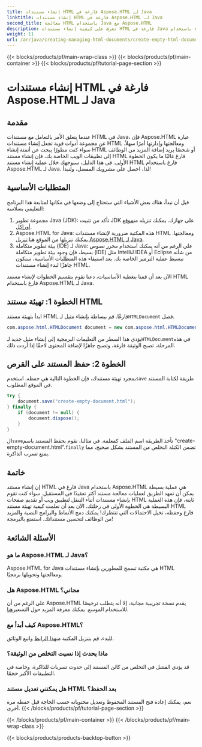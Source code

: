```yaml
---
title: إنشاء مستندات HTML فارغة في Aspose.HTML لـ Java
linktitle: إنشاء مستندات HTML فارغة في Aspose.HTML لـ Java
second_title: معالجة HTML باستخدام Java مع Aspose.HTML
description: تعرف على كيفية إنشاء مستندات HTML فارغة في Java باستخدام Aspose.HTML من خلال البرنامج التعليمي المفصل خطوة بخطوة، وهو مثالي للمطورين من جميع المستويات.
weight: 11
url: /ar/java/creating-managing-html-documents/create-empty-html-documents/
---
```


{{< blocks/products/pf/main-wrap-class >}}
{{< blocks/products/pf/main-container >}}
{{< blocks/products/pf/tutorial-page-section >}}

# إنشاء مستندات HTML فارغة في Aspose.HTML لـ Java

## مقدمة
عندما يتعلق الأمر بالتعامل مع مستندات HTML في Java، فإن Aspose.HTML عبارة عن مجموعة أدوات قوية تجعل إنشاء مستندات HTML ومعالجتها وإدارتها أمرًا سهلاً. سواء كنت مطورًا يبحث عن أتمتة إنشاء HTML أو شخصًا يريد إضافة المزيد من الوظائف إلى تطبيقات الويب الخاصة بك، فإن إنشاء مستند HTML فارغ غالبًا ما يكون الخطوة الأولى. في هذا الدليل، سنوجهك خلال عملية إنشاء مستند HTML فارغ باستخدام Aspose.HTML لـ Java. لذا، احصل على مشروبك المفضل، ولنبدأ!
## المتطلبات الأساسية
قبل أن نبدأ، هناك بعض الأشياء التي ستحتاج إلى وضعها في مكانها لمتابعة هذا البرنامج التعليمي بسلاسة:
1.  مجموعة تطوير Java (JDK): تأكد من تثبيت JDK على جهازك. يمكنك تنزيله من[موقع أوراكل](https://www.oracle.com/java/technologies/javase-jdk11-downloads.html).
2. Aspose.HTML for Java: هذه المكتبة ضرورية لإنشاء مستندات HTML ومعالجتها. يمكنك تنزيلها من الموقع هنا:[تنزيل Aspose.HTML لـ Java](https://releases.aspose.com/html/java/).
3. بيئة تطوير متكاملة (IDE) لـ Java: على الرغم من أنه يمكنك استخدام محرر نصوص بسيط، فإن وجود بيئة تطوير متكاملة (IDE) مثل IntelliJ IDEA أو Eclipse من شأنه تبسيط عملية الترميز الخاصة بك.
بعد استيفاء هذه المتطلبات الأساسية، ستكون جاهزًا لبدء إنشاء مستندات HTML.

الآن بعد أن قمنا بتغطية الأساسيات، دعنا نقوم بتقسيم الخطوات لإنشاء مستند HTML فارغ باستخدام Aspose.HTML لـ Java.
## الخطوة 1: تهيئة مستند HTML
ابدأ بتهيئة مستند HTML فارغًا.
 قم ببساطة بإنشاء مثيل لـ`HTMLDocument` فصل.
```java
com.aspose.html.HTMLDocument document = new com.aspose.html.HTMLDocument();
```
 يؤدي هذا السطر من التعليمات البرمجية إلى إنشاء مثيل جديد لـ`HTMLDocument`في هذه المرحلة، تصبح الوثيقة فارغة، وتصبح جاهزًا لإضافة المحتوى لاحقًا إذا أردت ذلك.
## الخطوة 2: حفظ المستند على القرص
بمجرد تهيئة مستندك، فإن الخطوة التالية هي حفظه.
 استخدم`save` طريقة لكتابة المستند في الموقع المطلوب.
```java
try {
    document.save("create-empty-document.html");
} finally {
    if (document != null) {
        document.dispose();
    }
}
```
 ال`save`تأخذ الطريقة اسم الملف كمعلمة. في مثالنا، نقوم بحفظ المستند باسم "create-empty-document.html".`finally` تضمن الكتلة التخلص من المستند بشكل صحيح، مما يمنع تسرب الذاكرة.
## خاتمة
إن إنشاء مستند HTML فارغ في Java باستخدام Aspose.HTML هي عملية بسيطة يمكن أن تمهد الطريق لعمليات معالجة مستند أكثر تعقيدًا في المستقبل. سواء كنت تقوم بإنشاء مستندات أثناء التنقل لتطبيق ويب أو تقديم صفحات HTML ثابتة، فإن هذه العملية البسيطة هي الخطوة الأولى في رحلتك. 
الآن بعد أن تعلمت كيفية تهيئة مستند HTML فارغ وحفظه، تخيل الاحتمالات التي تنتظرك! يمكنك دمج الأنماط والبرامج النصية والمزيد من الوظائف لتحسين مستنداتك. استمتع بالبرمجة!
## الأسئلة الشائعة
### ما هو Aspose.HTML لـ Java؟
Aspose.HTML for Java هي مكتبة تسمح للمطورين بإنشاء مستندات HTML ومعالجتها وتحويلها برمجيًا.
### هل Aspose.HTML مجاني؟
على الرغم من أن Aspose.HTML يقدم نسخة تجريبية مجانية، إلا أنه يتطلب ترخيصًا للاستخدام الموسع. يمكنك معرفة المزيد حول التسعير[هنا](https://purchase.aspose.com/buy).
### كيف أبدأ مع Aspose.HTML؟
 للبدء، قم بتنزيل المكتبة من[هذا الرابط](https://releases.aspose.com/html/java/) واتبع الوثائق.
### ماذا يحدث إذا نسيت التخلص من الوثيقة؟
قد يؤدي الفشل في التخلص من كائن المستند إلى حدوث تسربات للذاكرة، وخاصة في التطبيقات الأكبر حجمًا.
### هل يمكنني تعديل مستند HTML بعد الحفظ؟
نعم، يمكنك إعادة فتح المستند المحفوظ وتعديل محتوياته حسب الحاجة قبل حفظه مرة أخرى.
{{< /blocks/products/pf/tutorial-page-section >}}

{{< /blocks/products/pf/main-container >}}
{{< /blocks/products/pf/main-wrap-class >}}

{{< blocks/products/products-backtop-button >}}
